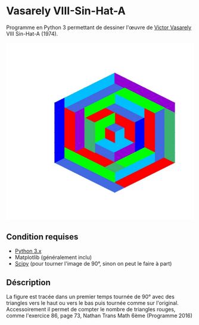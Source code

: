 # Vasarely VIII-Sin-Hat-A

Programme en Python 3 permettant de dessiner l'œuvre de [Victor Vasarely](https://fr.wikipedia.org/wiki/Victor_Vasarely) VIII Sin-Hat-A (1974).

<img src="./Vasarely-VII-Sin-Hat-A-Exercice-86.jpeg" alt="Victor Vasarely VIII Sin-Hat-A (1974)"/>

## Condition requises
- [Python 3.x](https://www.python.org/)
- Matplotlib (généralement inclu)
- [Scipy](https://www.scipy.org/) (pour tourner l'image de 90°, sinon on peut le faire à part)

## Déscription

La figure est tracée dans un premier temps tournée de 90° avec des triangles vers le haut ou vers le bas puis tournée comme sur l'original. Accessoirement il permet de compter le nombre de triangles rouges, comme l'exercice 86, page 73, Nathan Trans Math 6ème (Programme 2016)
